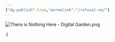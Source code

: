 ```yaml
---
{"dg-publish":true,"permalink":"/refusal-no/"}
---
```


![There is Nothing Here - Digital Garden.png](/img/user/There%20is%20Nothing%20Here%20-%20Digital%20Garden.png)

:)